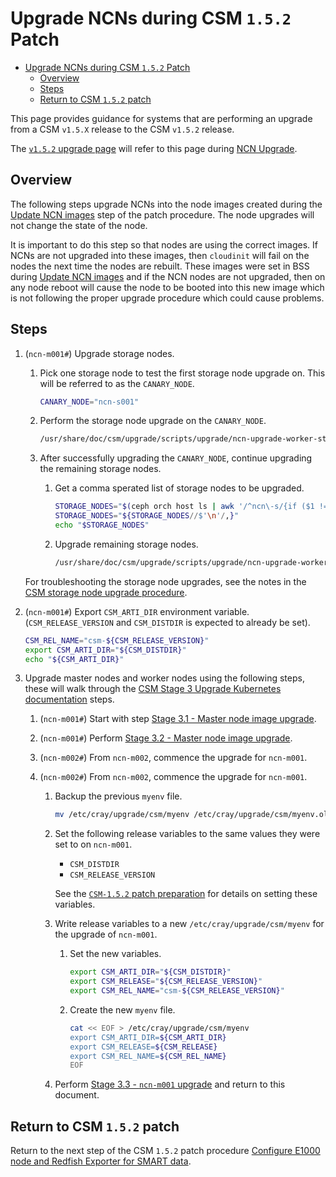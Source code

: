 # Upgrade NCNs during CSM `1.5.2` Patch

* [Upgrade NCNs during CSM `1.5.2` Patch](#upgrade-ncns-during-csm-152-patch)
    * [Overview](#overview)
    * [Steps](#steps)
    * [Return to CSM `1.5.2` patch](#return-to-csm-152-patch)

This page provides guidance for systems that are performing an upgrade from a CSM `v1.5.X` release to the CSM `v1.5.2` release.

The [`v1.5.2` upgrade page](../1.5.2/README.md) will refer to this page
during [NCN Upgrade](../1.5.2/README.md#ncn-upgrade).

## Overview

The following steps upgrade NCNs into the node images created during the [Update NCN images](../1.5.2/README.md#update-ncn-images)
step of the patch procedure. The node upgrades will not change the state of the node.

It is important to do this step so that nodes
are using the correct images. If NCNs are not upgraded into these images, then `cloudinit` will fail on the nodes the next
time the nodes are rebuilt. These images were set in BSS during [Update NCN images](../1.5.2/README.md#update-ncn-images)
and if the NCN nodes are not upgraded, then on any node reboot will cause the node to be booted into this new image which is not following the proper
upgrade procedure which could cause problems.

## Steps

1. (`ncn-m001#`) Upgrade storage nodes.

    1. Pick one storage node to test the first storage node upgrade on. This will be referred to as the `CANARY_NODE`.

        ```bash
        CANARY_NODE="ncn-s001"
        ```

    1. Perform the storage node upgrade on the `CANARY_NODE`.

        ```bash
        /usr/share/doc/csm/upgrade/scripts/upgrade/ncn-upgrade-worker-storage-nodes.sh ${CANARY_NODE} --upgrade
        ```

    1. After successfully upgrading the `CANARY_NODE`, continue upgrading the remaining storage nodes.

        1. Get a comma sperated list of storage nodes to be upgraded.

            ```bash
            STORAGE_NODES="$(ceph orch host ls | awk '/^ncn\-s/{if ($1 != "'"$CANARY_NODE"'") print $1}')"
            STORAGE_NODES="${STORAGE_NODES//$'\n'/,}"
            echo "$STORAGE_NODES"
            ```

        1. Upgrade remaining storage nodes.

            ```bash
            /usr/share/doc/csm/upgrade/scripts/upgrade/ncn-upgrade-worker-storage-nodes.sh "${STORAGE_NODES}" --upgrade
            ```

    For troubleshooting the storage node upgrades, see the notes in the [CSM storage node upgrade procedure](../Stage_2.md#storage-node-image-upgrade-and-ceph-upgrade).

1. (`ncn-m001#`) Export `CSM_ARTI_DIR` environment variable. (`CSM_RELEASE_VERSION` and `CSM_DISTDIR` is expected to already be set).

    ```bash
    CSM_REL_NAME="csm-${CSM_RELEASE_VERSION}"
    export CSM_ARTI_DIR="${CSM_DISTDIR}"
    echo "${CSM_ARTI_DIR}"
    ```

1. Upgrade master nodes and worker nodes using the following steps, these will walk through the [CSM Stage 3 Upgrade Kubernetes documentation](../Stage_3.md) steps.

    1. (`ncn-m001#`) Start with step [Stage 3.1 - Master node image upgrade](../Stage_3.md#stage-31---master-node-image-upgrade).

    1. (`ncn-m001#`) Perform [Stage 3.2 - Master node image upgrade](../Stage_3.md#stage-32---worker-node-image-upgrade).

    1. (`ncn-m002#`) From `ncn-m002`, commence the upgrade for `ncn-m001`.

    1. (`ncn-m002#`) From `ncn-m002`, commence the upgrade for `ncn-m001`.

        1. Backup the previous `myenv` file.

            ```bash
            mv /etc/cray/upgrade/csm/myenv /etc/cray/upgrade/csm/myenv.old
            ```

        1. Set the following release variables to the same values they were set to on `ncn-m001`.

            - `CSM_DISTDIR`
            - `CSM_RELEASE_VERSION`

           See the [`CSM-1.5.2` patch preparation](./README.md#preparation) for details on setting these variables.

        1. Write release variables to a new `/etc/cray/upgrade/csm/myenv` for the upgrade of `ncn-m001`.

            1. Set the new variables.

               ```bash
               export CSM_ARTI_DIR="${CSM_DISTDIR}"
               export CSM_RELEASE="${CSM_RELEASE_VERSION}"
               export CSM_REL_NAME="csm-${CSM_RELEASE_VERSION}"
               ```

            1. Create the new `myenv` file.

               ```bash
               cat << EOF > /etc/cray/upgrade/csm/myenv
               export CSM_ARTI_DIR=${CSM_ARTI_DIR}
               export CSM_RELEASE=${CSM_RELEASE}
               export CSM_REL_NAME=${CSM_REL_NAME}
               EOF
               ```

        1. Perform [Stage 3.3 - `ncn-m001` upgrade](../Stage_3.md#stage-33---ncn-m001-upgrade) and return to this document.

## Return to CSM `1.5.2` patch

Return to the next step of the CSM `1.5.2` patch procedure [Configure E1000 node and Redfish Exporter for SMART data](./index.md#configure-e1000-node-and-redfish-exporter-for-smart-data).
